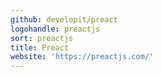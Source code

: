 ```yaml
---
github: developit/preact
logohandle: preactjs
sort: preactjs
title: Preact
website: 'https://preactjs.com/'
---
```

